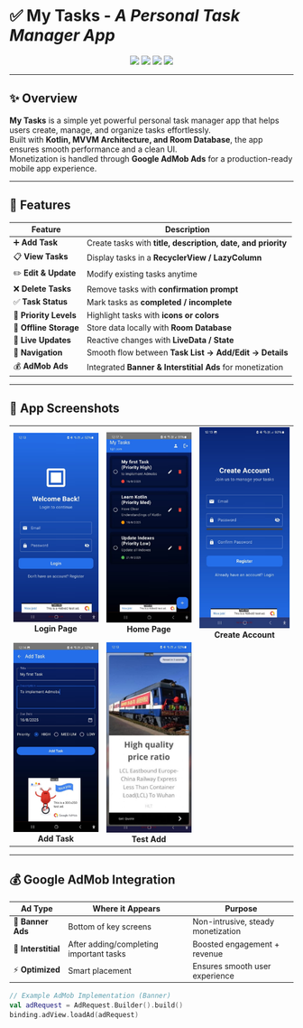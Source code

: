 # ✅ My Tasks - _A Personal Task Manager App_

<p align="center">
  <img src="https://img.shields.io/badge/Kotlin-1DA1F2?style=for-the-badge&logo=kotlin&logoColor=white"/>
  <img src="https://img.shields.io/badge/Room-Database-orange?style=for-the-badge"/>
  <img src="https://img.shields.io/badge/MVVM-Architecture-blueviolet?style=for-the-badge"/>
  <img src="https://img.shields.io/badge/AdMob-Integrated-red?style=for-the-badge&logo=google"/>
</p>

---

## ✨ Overview
**My Tasks** is a simple yet powerful personal task manager app that helps users create, manage, and organize tasks effortlessly.  
Built with **Kotlin, MVVM Architecture, and Room Database**, the app ensures smooth performance and a clean UI.  
Monetization is handled through **Google AdMob Ads** for a production-ready mobile app experience.  

---

## 🎯 Features

| Feature                | Description                                                                 |
|-------------------------|-----------------------------------------------------------------------------|
| ➕ **Add Task**         | Create tasks with **title, description, date, and priority**                |
| 📋 **View Tasks**       | Display tasks in a **RecyclerView / LazyColumn**                            |
| ✏️ **Edit & Update**    | Modify existing tasks anytime                                               |
| ❌ **Delete Tasks**     | Remove tasks with **confirmation prompt**                                   |
| ✅ **Task Status**      | Mark tasks as **completed / incomplete**                                    |
| 🎨 **Priority Levels**  | Highlight tasks with **icons or colors**                                    |
| 💾 **Offline Storage**  | Store data locally with **Room Database**                                   |
| 🔄 **Live Updates**     | Reactive changes with **LiveData / State**                                  |
| 🧭 **Navigation**       | Smooth flow between **Task List → Add/Edit → Details**                      |
| 💰 **AdMob Ads**        | Integrated **Banner & Interstitial Ads** for monetization                   |

---

## 📸 App Screenshots  

<table align="center">
  <tr>
    <td align="center">
      <img src="Login Page.jpg" alt="Login Page" width="250"/><br/>
      <b>Login Page</b>
    </td>
    <td align="center">
      <img src="Home Page.jpg" alt="Home Page" width="250"/><br/>
      <b>Home Page</b>
    </td>
    <td align="center">
      <img src="Create Account.jpg" alt="Create Account" width="250"/><br/>
      <b>Create Account</b>
    </td>
  </tr>
  <tr>
    <td align="center">
      <img src="Add Task.jpg" alt="Add Task" width="250"/><br/>
      <b>Add Task</b>
    </td>
    <td align="center">
      <img src="Test Add.jpg" alt="Test Add" width="250"/><br/>
      <b>Test Add</b>
    </td>
    <td></td>
  </tr>
</table>

---

## 💰 Google AdMob Integration

| Ad Type            | Where it Appears                        | Purpose                              |
|--------------------|-----------------------------------------|--------------------------------------|
| 📍 **Banner Ads**  | Bottom of key screens                   | Non-intrusive, steady monetization   |
| 🚀 **Interstitial**| After adding/completing important tasks | Boosted engagement + revenue         |
| ⚡ **Optimized**   | Smart placement                         | Ensures smooth user experience       |

```kotlin
// Example AdMob Implementation (Banner)
val adRequest = AdRequest.Builder().build()
binding.adView.loadAd(adRequest)
